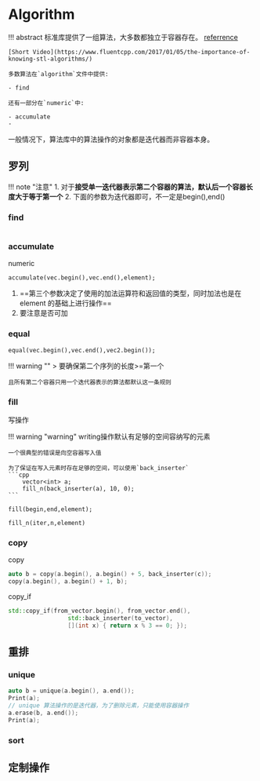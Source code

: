 # Algorithm

!!! abstract
    标准库提供了一组算法，大多数都独立于容器存在。
    [referrence](https://en.cppreference.com/w/cpp/algorithm)

    [Short Video](https://www.fluentcpp.com/2017/01/05/the-importance-of-knowing-stl-algorithms/)
    
    多数算法在`algorithm`文件中提供:

    - find

    还有一部分在`numeric`中:

    - accumulate
    - 

一般情况下，算法库中的算法操作的对象都是迭代器而非容器本身。

## 罗列

!!! note "注意"
    1. 对于**接受单一迭代器表示第二个容器的算法，默认后一个容器长度大于等于第一个**
    2. 下面的参数为迭代器即可，不一定是begin(),end()

### find

```c++

```

### accumulate

<span class="box box-blue">numeric</span>

`accumulate(vec.begin(),vec.end(),element);`

1. ==第三个参数决定了使用的加法运算符和返回值的类型，同时加法也是在 element 的基础上进行操作==
2. 要注意是否可加

### equal

`equal(vec.begin(),vec.end(),vec2.begin());`

!!! warning ""
    > 要确保第二个序列的长度>=第一个

    且所有第二个容器只用一个迭代器表示的算法都默认这一条规则



### fill
<span class="box box-yellow">写操作</span>

!!! warning "warning"
    writing操作默认有足够的空间容纳写的元素

    一个很典型的错误是向空容器写入值

    为了保证在写入元素时存在足够的空间，可以使用`back_inserter`
    ```cpp
        vector<int> a;
        fill_n(back_inserter(a), 10, 0);
    ```

`fill(begin,end,element);`

`fill_n(iter,n,element)`

### copy

copy 
```c++
auto b = copy(a.begin(), a.begin() + 5, back_inserter(c));
copy(a.begin(), a.begin() + 1, b);
```

copy_if
```c++
std::copy_if(from_vector.begin(), from_vector.end(),
                 std::back_inserter(to_vector),
                 [](int x) { return x % 3 == 0; });
```



## 重排

### unique

```c++
auto b = unique(a.begin(), a.end());
Print(a);
// unique 算法操作的是迭代器，为了删除元素，只能使用容器操作
a.erase(b, a.end());
Print(a);
```
### sort

## 定制操作

